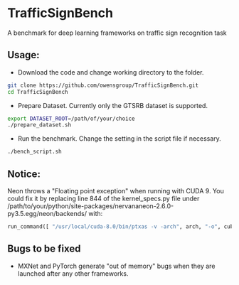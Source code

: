 # TrafficSignBench
A benchmark for deep learning frameworks on traffic sign recognition task

## Usage:
* Download the code and change working directory to the folder.
```bash
git clone https://github.com/owensgroup/TrafficSignBench.git
cd TrafficSignBench
```
* Prepare Dataset. Currently only the GTSRB dataset is supported.
```bash
export DATASET_ROOT=/path/of/your/choice
./prepare_dataset.sh
```

* Run the benchmark. Change the setting in the script file if necessary.
```bash
./bench_script.sh
```

## Notice:
Neon throws a "Floating point exception" when running with CUDA 9. You could fix it by replacing line 844 of the kernel_specs.py file under /path/to/your/python/site-packages/nervananeon-2.6.0-py3.5.egg/neon/backends/ with:
```python
run_command([ "/usr/local/cuda-8.0/bin/ptxas -v -arch", arch, "-o", cubin_file, ptx_file, ";" ] + maxas_i + [sass_file, cubin_file])
```

## Bugs to be fixed
* MXNet and PyTorch generate "out of memory" bugs when they are launched after any other frameworks.
